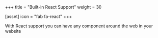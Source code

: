 +++
title = "Built-in React Support"
weight = 30

[asset]
  icon = "fab fa-react"
+++

With React support you can have any component around the web in your website
